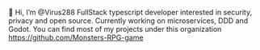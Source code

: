 👋 Hi, I’m @Virus288
FullStack typescript developer interested in security, privacy and open source. Currently working on microservices, DDD and Godot. You can find most of my projects under this organization https://github.com/Monsters-RPG-game
